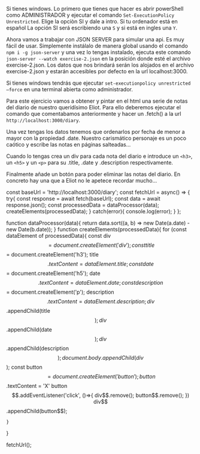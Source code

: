 Si tienes windows. Lo primero que tienes que hacer es abrir powerShell como ADMINISTRADOR y ejecutar el comando `Set-ExecutionPolicy Unrestricted`. Elige la opciòn SI y dale a intro. Si tu ordenador está en español La opción SI será escribiendo una `S` y si está en ingles una `Y`.

Ahora vamos a trabajar con JSON SERVER para simular una api. Es muy fácil de usar. Simplemente instálalo de manera global usando el comando `npm i -g json-server` y una vez lo tengas instalado, ejecuta este comando `json-server --watch exercise-2.json` en la posición donde esté el archivo exercise-2.json. Los datos que nos brindará serán los alojados en el archivo exercise-2.json y estarán accesibles por defecto en la url localhost:3000.

Si tienes windows tendrás que ejecutar `set-executionpolicy unrestricted –force` en una terminal abierta como administrador.

Para este ejercicio vamos a obtener y pintar en el html una serie de notas del diario de nuestro queridísimo Eliot. Para ello deberemos ejecutar el comando que comentabamos anteriormente y hacer un .fetch() a la url `http://localhost:3000/diary`.

Una vez tengas los datos tenemos que ordenarlos por fecha de menor a mayor con la propiedad .date. Nuestro carismático personaje es un poco caótico y escribe las notas en páginas salteadas...

Cuando lo tengas crea un div para cada nota del diario e introduce un `<h3>`, un `<h5>` y un `<p>` para su .title, .date y .description respectivamente.

Finalmente añade un botón para poder eliminar las notas del diario. En concreto hay una que a Eliot no le apetece recordar mucho...

const baseUrl = 'http://localhost:3000/diary';
const fetchUrl = async() => {
try{
const response = await fetch(baseUrl);
const data = await response.json();
const processedData = dataProcessor(data);
createElements(processedData);
} catch(error){
console.log(error);
}
};

function dataProcessor(data){
return data.sort((a, b) => new Date(a.date) - new Date(b.date));
}
function createElements(processedData){
for (const dataElement of processedData){
const div$$ = document.createElement('div');
const title$$ = document.createElement('h3');
title$$.textContent = dataElement.title;
        const date$$ = document.createElement('h5');
date$$.textContent = dataElement.date;
        const description$$ = document.createElement('p');
description$$.textContent = dataElement.description;
        div$$.appendChild(title$$);
        div$$.appendChild(date$$);
        div$$.appendChild(description$$);
        document.body.appendChild(div$$);
const button$$ = document.createElement('button');
button$$.textContent = 'X'
        button$$.addEventListener('click', ()=>{
div$$.remove();
            button$$.remove();
})
div$$.appendChild(button$$);

    }

}

fetchUrl();
